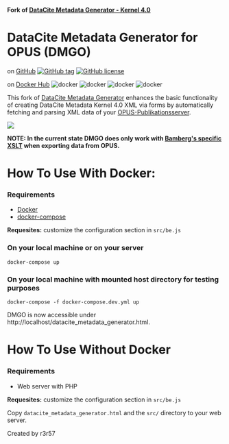 **Fork of [DataCite Metadata Generator - Kernel 4.0](https://github.com/mpaluch/datacite-metadata-generator)**

# DataCite Metadata Generator for OPUS (DMGO)
on [GitHub](https://github.com/uniba-ub/datacite-metadata-generator-for-opus) [![GitHub tag](https://img.shields.io/github/tag/datacite-metadata-generator-for-opus/datacite-metadata-generator-for-opus.svg)](https://github.com/uniba-ub/datacite-metadata-generator-for-opus) [![GitHub license](https://img.shields.io/github/license/uniba-ub/datacite-metadata-generator-for-opus.svg)](https://github.com/uniba-ub/datacite-metadata-generator-for-opus/blob/master/LICENSE.md)

on [Docker Hub](https://hub.docker.com/r/unibaub/datacite-metadata-generator-for-opus) ![docker](https://img.shields.io/docker/stars/unibaub/datacite-metadata-generator-for-opus.svg) ![docker](https://img.shields.io/docker/pulls/unibaub/datacite-metadata-generator-for-opus.svg) ![docker](https://img.shields.io/docker/automated/unibaub/datacite-metadata-generator-for-opus.svg)
![docker](https://img.shields.io/docker/build/unibaub/datacite-metadata-generator-for-opus.svg)

This fork of [DataCite Metadata Generator](https://github.com/mpaluch/datacite-metadata-generator) enhances the basic functionality of creating DataCite Metadata Kernel 4.0 XML via forms by automatically fetching and parsing XML data of your [OPUS-Publikationsserver](http://www.kobv.de/entwicklung/software/opus-4/).

![](https://raw.githubusercontent.com/uniba-ub/datacite-metadata-generator-for-opus/master/screenshot.png)

**NOTE: In the current state DMGO does only work with [Bamberg's specific XSLT](https://github.com/uniba-ub/datacite-metadata-generator-for-opus/blob/master/bamberg.xslt) when exporting data from OPUS.**


# How To Use With Docker:

### Requirements
- [Docker](https://docs.docker.com/engine/installation/)
- [docker-compose](https://docs.docker.com/compose/install/)

**Requesites:** customize the configuration section in `src/be.js`

### On your local machine or on your server
```
docker-compose up
```

### On your local machine with mounted host directory for testing purposes
```
docker-compose -f docker-compose.dev.yml up
```
DMGO is now accessible under http://localhost/datacite_metadata_generator.html.


# How To Use Without Docker

### Requirements
- Web server with PHP

**Requesites:** customize the configuration section in `src/be.js`

Copy `datacite_metadata_generator.html` and the `src/` directory to your web server.

Created by r3r57
